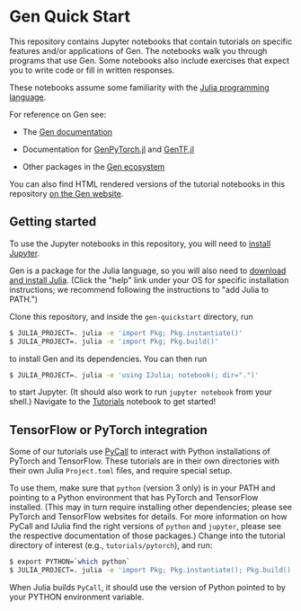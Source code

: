 <!-- #region -->
# Gen Quick Start

This repository contains Jupyter notebooks that contain tutorials on specific features and/or applications of Gen.
The notebooks walk you through programs that use Gen.
Some notebooks also include exercises that expect you to write code or fill in written responses.

These notebooks assume some familiarity with the [Julia programming language](https://julialang.org/).

For reference on Gen see:

- The [Gen documentation](https://www.gen.dev/dev/)

- Documentation for [GenPyTorch.jl](https://probcomp.github.io/GenPyTorch.jl/dev/) and [GenTF.jl](https://probcomp.github.io/GenTF/dev/)

- Other packages in the [Gen ecosystem](https://www.gen.dev/ecosystem)

You can also find HTML rendered versions of the tutorial notebooks in this repository [on the Gen website](https://www.gen.dev/tutorials).

## Getting started

To use the Jupyter notebooks in this repository, you will need to [install Jupyter](https://jupyter.org/install). 

Gen is a package for the Julia language, so you will also need to [download and install Julia](https://julialang.org/downloads/).
(Click the "help" link under your OS for specific installation instructions; we recommend following the instructions to "add Julia to PATH.")

Clone this repository, and inside the `gen-quickstart` directory, run

```bash
$ JULIA_PROJECT=. julia -e 'import Pkg; Pkg.instantiate()'
$ JULIA_PROJECT=. julia -e 'import Pkg; Pkg.build()'
```

to install Gen and its dependencies. You can then run

```bash
$ JULIA_PROJECT=. julia -e 'using IJulia; notebook(; dir=".")'
```

to start Jupyter. (It should also work to run `jupyter notebook` from your shell.) 
Navigate to the [Tutorials](Tutorials.ipynb) notebook to get started!

## TensorFlow or PyTorch integration

Some of our tutorials use [PyCall](https://github.com/JuliaPy/PyCall.jl) to interact with
Python installations of PyTorch and TensorFlow. These tutorials are in their own directories
with their own Julia `Project.toml` files, and require special setup.

To use them, make sure that `python` (version 3 only) is in your PATH and pointing to a Python environment that has PyTorch and TensorFlow installed. (This may in turn require installing other dependencies; please see PyTorch and TensorFlow websites for details. For more information on how PyCall and IJulia find the right versions of `python` and `jupyter`, please see the respective documentation of those packages.) Change into the tutorial directory of interest (e.g., `tutorials/pytorch`), and run:

```bash
$ export PYTHON=`which python`
$ JULIA_PROJECT=. julia -e 'import Pkg; Pkg.instantiate(); Pkg.build()'
```

When Julia builds `PyCall`, it should use the version of Python pointed to by your PYTHON environment variable.
<!-- #endregion -->
